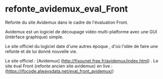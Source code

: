# refonte_avidemux_eval_Front
Refonte du site Avidemux dans le cadre de l'évaluation Front.

Avidemux est un logiciel de découpage vidéo multi-platforme avec une GUI (intérface graphique) simple.

Le site officiel du logiciel date d'une autres époque , d'où l'idée de faire une refonte et de lui donné nouvelle vie.

Le site officiel : [Avidemux] (http://fixounet.free.fr/avidemux/index.html) .
Le site éval Front (refonte ancien site avidemux) en live : (https://ifocode.alwaysdata.net/eval_front_avidemux/)
